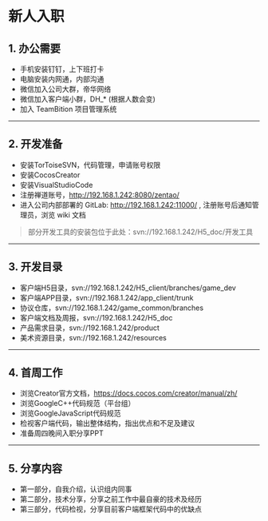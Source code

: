 # 新人入职

## 1. 办公需要 


* 手机安装钉钉，上下班打卡
* 电脑安装内网通，内部沟通
* 微信加入公司大群，帝华网络
* 微信加入客户端小群，DH_* (根据人数会变)
* 加入 TeamBition 项目管理系统

---

## 2. 开发准备 


* 安装TorToiseSVN，代码管理，申请账号权限
* 安装CocosCreator
* 安装VisualStudioCode
* 注册禅道账号，http://192.168.1.242:8080/zentao/
* 进入公司内部部署的 GitLab: http://192.168.1.242:11000/ , 注册账号后通知管理员，浏览 wiki 文档


> 部分开发工具的安装包位于此处：svn://192.168.1.242/H5_doc/开发工具


---

## 3. 开发目录 


* 客户端H5目录，svn://192.168.1.242/H5_client/branches/game_dev
* 客户端APP目录，svn://192.168.1.242/app_client/trunk
* 协议仓库，svn://192.168.1.242/game_common/branches
* 客户端文档及周报，svn://192.168.1.242/H5_doc
* 产品需求目录，svn://192.168.1.242/product
* 美术资源目录，svn://192.168.1.242/resources

---

## 4. 首周工作 


* 浏览Creator官方文档，https://docs.cocos.com/creator/manual/zh/
* 浏览GoogleC++代码规范（平台组）
* 浏览GoogleJavaScript代码规范
* 检视客户端代码，输出整体结构，指出优点和不足及建议
* 准备周四晚间入职分享PPT

---

## 5. 分享内容 


* 第一部分，自我介绍，认识组内同事
* 第二部分，技术分享，分享之前工作中最自豪的技术及经历
* 第三部分，代码检视，分享目前客户端框架代码中的优缺点